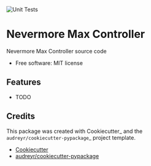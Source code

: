 ![Unit Tests](https://github.com/nknotts/nevermore-max-controller/actions/workflows/python.yml/badge.svg)

# Nevermore Max Controller

Nevermore Max Controller source code


* Free software: MIT license


## Features

* TODO

## Credits

This package was created with Cookiecutter_ and the `audreyr/cookiecutter-pypackage`_ project template.

* [Cookiecutter](https://github.com/audreyr/cookiecutter)
* [audreyr/cookiecutter-pypackage](https://github.com/audreyr/cookiecutter-pypackage)
